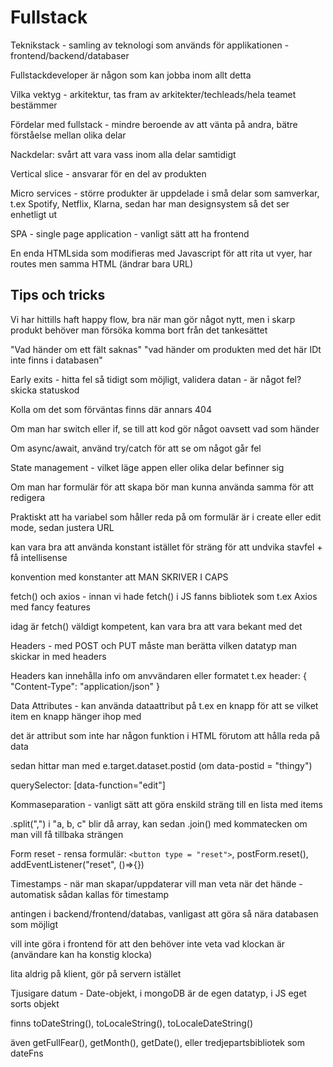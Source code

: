 # Fullstack

Teknikstack - samling av teknologi som används för applikationen - frontend/backend/databaser

Fullstackdeveloper är någon som kan jobba inom allt detta

Vilka vektyg - arkitektur, tas fram av arkitekter/techleads/hela teamet bestämmer

Fördelar med fullstack - mindre beroende av att vänta på andra, bätre förståelse mellan olika delar

Nackdelar: svårt att vara vass inom alla delar samtidigt

Vertical slice - ansvarar för en del av produkten

Micro services - större produkter är uppdelade i små delar som samverkar, t.ex Spotify, Netflix, Klarna, sedan har man designsystem så det ser enhetligt ut

SPA - single page application - vanligt sätt att ha frontend

En enda HTMLsida som modifieras med Javascript för att rita ut vyer, har routes men samma HTML (ändrar bara URL)

## Tips och tricks

Vi har hittills haft happy flow, bra när man gör något nytt, men i skarp produkt behöver man försöka komma bort från det tankesättet

"Vad händer om ett fält saknas" "vad händer om produkten med det här IDt inte finns i databasen"

Early exits - hitta fel så tidigt som möjligt, validera datan - är något fel? skicka statuskod

Kolla om det som förväntas finns där annars 404

Om man har switch eller if, se till att kod gör något oavsett vad som händer

Om async/await, använd try/catch för att se om något går fel

State management - vilket läge appen eller olika delar befinner sig

Om man har formulär för att skapa bör man kunna använda samma för att redigera

Praktiskt att ha variabel som håller reda på om formulär är i create eller edit mode, sedan justera URL

kan vara bra att använda konstant istället för sträng för att undvika stavfel + få intellisense

konvention med konstanter att MAN SKRIVER I CAPS

fetch() och axios - innan vi hade fetch() i JS fanns bibliotek som t.ex Axios med fancy features

idag är fetch() väldigt kompetent, kan vara bra att vara bekant med det

Headers - med POST och PUT måste man berätta vilken datatyp man skickar in med headers

Headers kan innehålla info om anvvändaren eller formatet t.ex header: { "Content-Type": "application/json" }

Data Attributes - kan använda dataattribut på t.ex en knapp för att se vilket item en knapp hänger ihop med

det är attribut som inte har någon funktion i HTML förutom att hålla reda på data

sedan hittar man med e.target.dataset.postid (om data-postid = "thingy")

querySelector: [data-function="edit"]

Kommaseparation - vanligt sätt att göra enskild sträng till en lista med items

.split(",") i "a, b, c" blir då array, kan sedan .join() med kommatecken om man vill få tillbaka strängen

Form reset - rensa formulär: `<button type = "reset">`, postForm.reset(), addEventListener("reset", ()=>{})

Timestamps - när man skapar/uppdaterar vill man veta när det hände - automatisk sådan kallas för timestamp

antingen i backend/frontend/databas, vanligast att göra så nära databasen som möjligt

vill inte göra i frontend för att den behöver inte veta vad klockan är (användare kan ha konstig klocka)

lita aldrig på klient, gör på servern istället

Tjusigare datum - Date-objekt, i mongoDB är de egen datatyp, i JS eget sorts objekt

finns toDateString(), toLocaleString(), toLocaleDateString()

även getFullFear(), getMonth(), getDate(), eller tredjepartsbibliotek som dateFns

